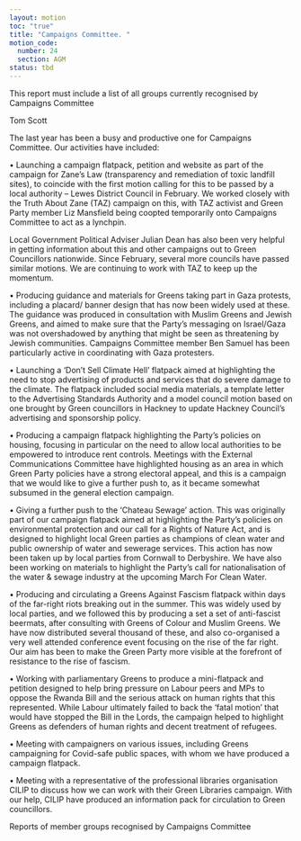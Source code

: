 ```yaml
---
layout: motion
toc: "true"
title: "Campaigns Committee. "
motion_code:
  number: 24
  section: AGM
status: tbd
---
```

This report must include a list of all groups currently recognised by Campaigns Committee

Tom Scott

The last year has been a busy and productive one for Campaigns Committee. Our activities have included:

• Launching a campaign flatpack, petition and website as part of the campaign for Zane’s Law (transparency and remediation of toxic landfill sites), to coincide with the first motion calling for this to be passed by a local authority – Lewes District Council in February. We worked closely with the Truth About Zane (TAZ) campaign on this, with TAZ activist and Green Party member Liz Mansfield being coopted temporarily onto Campaigns Committee to act as a lynchpin.

Local Government Political Adviser Julian Dean has also been very helpful in getting information about this and other campaigns out to Green Councillors nationwide. Since February, several more councils have passed similar motions. We are continuing to work with TAZ to keep up the momentum.

• Producing guidance and materials for Greens taking part in Gaza protests, including a placard/ banner design that has now been widely used at these. The guidance was produced in consultation with Muslim Greens and Jewish Greens, and aimed to make sure that the Party’s messaging on Israel/Gaza was not overshadowed by anything that might be seen as threatening by Jewish communities. Campaigns Committee member Ben Samuel has been particularly active in coordinating with Gaza protesters.

• Launching a ‘Don’t Sell Climate Hell’ flatpack aimed at highlighting the need to stop advertising of products and services that do severe damage to the climate. The flatpack included social media materials, a template letter to the Advertising Standards Authority and a model council motion based on one brought by Green councillors in Hackney to update Hackney Council’s advertising and sponsorship policy.

• Producing a campaign flatpack highlighting the Party’s policies on housing, focusing in particular on the need to allow local authorities to be empowered to introduce rent controls. Meetings with the External Communications Committee have highlighted housing as an area in which Green Party policies have a strong electoral appeal, and this is a campaign that we would like to give a further push to, as it became somewhat subsumed in the general election campaign.

• Giving a further push to the ‘Chateau Sewage’ action. This was originally part of our campaign flatpack aimed at highlighting the Party’s policies on environmental protection and our call for a Rights of Nature Act, and is designed to highlight local Green parties as champions of clean water and public ownership of water and sewerage services. This action has now been taken up by local parties from Cornwall to Derbyshire. We have also been working on materials to highlight the Party’s call for nationalisation of the water & sewage industry at the upcoming March For Clean Water.

• Producing and circulating a Greens Against Fascism flatpack within days of the far-right riots breaking out in the summer. This was widely used by local parties, and we followed this by producing a set a set of anti-fascist beermats, after consulting with Greens of Colour and Muslim Greens. We have now distributed several thousand of these, and also co-organised a very well attended conference event focusing on the rise of the far right. Our aim has been to make the Green Party more visible at the forefront of resistance to the rise of fascism.

• Working with parliamentary Greens to produce a mini-flatpack and petition designed to help bring pressure on Labour peers and MPs to oppose the Rwanda Bill and the serious attack on human rights that this represented. While Labour ultimately failed to back the ‘fatal motion’ that would have stopped the Bill in the Lords, the campaign helped to highlight Greens as defenders of human rights and decent treatment of refugees.

• Meeting with campaigners on various issues, including Greens campaigning for Covid-safe public spaces, with whom we have produced a campaign flatpack.

• Meeting with a representative of the professional libraries organisation CILIP to discuss how we can work with their Green Libraries campaign. With our help, CILIP have produced an information pack for circulation to Green councillors.

Reports of member groups recognised by Campaigns Committee